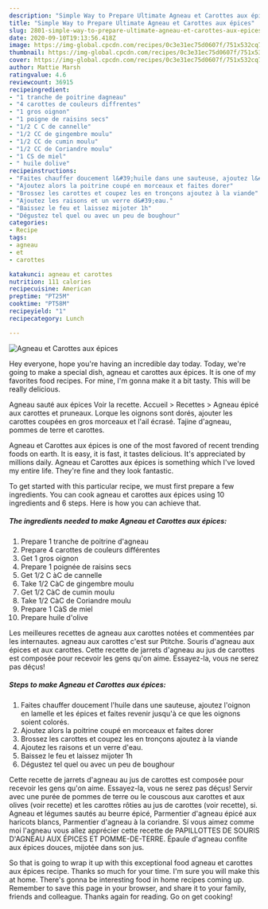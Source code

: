 ```yaml
---
description: "Simple Way to Prepare Ultimate Agneau et Carottes aux épices"
title: "Simple Way to Prepare Ultimate Agneau et Carottes aux épices"
slug: 2801-simple-way-to-prepare-ultimate-agneau-et-carottes-aux-epices
date: 2020-09-10T19:13:56.418Z
image: https://img-global.cpcdn.com/recipes/0c3e31ec75d0607f/751x532cq70/agneau-et-carottes-aux-epices-photo-principale-de-la-recette.jpg
thumbnail: https://img-global.cpcdn.com/recipes/0c3e31ec75d0607f/751x532cq70/agneau-et-carottes-aux-epices-photo-principale-de-la-recette.jpg
cover: https://img-global.cpcdn.com/recipes/0c3e31ec75d0607f/751x532cq70/agneau-et-carottes-aux-epices-photo-principale-de-la-recette.jpg
author: Mattie Marsh
ratingvalue: 4.6
reviewcount: 36915
recipeingredient:
- "1 tranche de poitrine dagneau"
- "4 carottes de couleurs diffrentes"
- "1 gros oignon"
- "1 poigne de raisins secs"
- "1/2 C C de cannelle"
- "1/2 CC de gingembre moulu"
- "1/2 CC de cumin moulu"
- "1/2 CC de Coriandre moulu"
- "1 CS de miel"
- " huile dolive"
recipeinstructions:
- "Faites chauffer doucement l&#39;huile dans une sauteuse, ajoutez l&#39;oignon en lamelle et les épices et faites revenir jusqu&#39;à ce que les oignons soient colorés."
- "Ajoutez alors la poitrine coupé en morceaux et faites dorer"
- "Brossez les carottes et coupez les en tronçons ajoutez à la viande"
- "Ajoutez les raisons et un verre d&#39;eau."
- "Baissez le feu et laissez mijoter 1h"
- "Dégustez tel quel ou avec un peu de boughour"
categories:
- Recipe
tags:
- agneau
- et
- carottes

katakunci: agneau et carottes 
nutrition: 111 calories
recipecuisine: American
preptime: "PT25M"
cooktime: "PT58M"
recipeyield: "1"
recipecategory: Lunch

---
```



![Agneau et Carottes aux épices](https://img-global.cpcdn.com/recipes/0c3e31ec75d0607f/751x532cq70/agneau-et-carottes-aux-epices-photo-principale-de-la-recette.jpg)

Hey everyone, hope you're having an incredible day today. Today, we're going to make a special dish, agneau et carottes aux épices. It is one of my favorites food recipes. For mine, I'm gonna make it a bit tasty. This will be really delicious.

Agneau sauté aux épices Voir la recette. Accueil &gt; Recettes &gt; Agneau épicé aux carottes et pruneaux. Lorque les oignons sont dorés, ajouter les carottes coupées en gros morceaux et l&#39;ail écrasé. Tajine d&#39;agneau, pommes de terre et carottes.

Agneau et Carottes aux épices is one of the most favored of recent trending foods on earth. It is easy, it is fast, it tastes delicious. It's appreciated by millions daily. Agneau et Carottes aux épices is something which I've loved my entire life. They're fine and they look fantastic.


To get started with this particular recipe, we must first prepare a few ingredients. You can cook agneau et carottes aux épices using 10 ingredients and 6 steps. Here is how you can achieve that.

<!--inarticleads1-->

##### The ingredients needed to make Agneau et Carottes aux épices:

1. Prepare 1 tranche de poitrine d&#39;agneau
1. Prepare 4 carottes de couleurs différentes
1. Get 1 gros oignon
1. Prepare 1 poignée de raisins secs
1. Get 1/2 C àC de cannelle
1. Take 1/2 CàC de gingembre moulu
1. Get 1/2 CàC de cumin moulu
1. Take 1/2 CàC de Coriandre moulu
1. Prepare 1 CàS de miel
1. Prepare  huile d&#39;olive


Les meilleures recettes de agneau aux carottes notées et commentées par les internautes. agneau aux carottes c&#39;est sur Ptitche. Souris d&#39;agneau aux épices et aux carottes. Cette recette de jarrets d&#39;agneau au jus de carottes est composée pour recevoir les gens qu&#39;on aime. Essayez-la, vous ne serez pas déçus! 

<!--inarticleads2-->

##### Steps to make Agneau et Carottes aux épices:

1. Faites chauffer doucement l&#39;huile dans une sauteuse, ajoutez l&#39;oignon en lamelle et les épices et faites revenir jusqu&#39;à ce que les oignons soient colorés.
1. Ajoutez alors la poitrine coupé en morceaux et faites dorer
1. Brossez les carottes et coupez les en tronçons ajoutez à la viande
1. Ajoutez les raisons et un verre d&#39;eau.
1. Baissez le feu et laissez mijoter 1h
1. Dégustez tel quel ou avec un peu de boughour


Cette recette de jarrets d&#39;agneau au jus de carottes est composée pour recevoir les gens qu&#39;on aime. Essayez-la, vous ne serez pas déçus! Servir avec une purée de pommes de terre ou le couscous aux carottes et aux olives (voir recette) et les carottes rôties au jus de carottes (voir recette), si. Agneau et légumes sautés au beurre épicé, Parmentier d&#39;agneau épicé aux haricots blancs, Parmentier d&#39;agneau à la coriandre. Sí vous aimez comme moi l&#39;agneau vous allez apprécier cette recette de PAPILLOTTES DE SOURIS D&#39;AGNEAU AUX ÉPICES ET POMME-DE-TERRE. Épaule d&#39;agneau confite aux épices douces, mijotée dans son jus. 

So that is going to wrap it up with this exceptional food agneau et carottes aux épices recipe. Thanks so much for your time. I'm sure you will make this at home. There's gonna be interesting food in home recipes coming up. Remember to save this page in your browser, and share it to your family, friends and colleague. Thanks again for reading. Go on get cooking!
